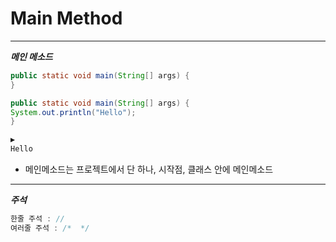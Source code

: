 # Main Method

***

***메인 메소드***

```java
public static void main(String[] args) {
}
```
```java
public static void main(String[] args) {
System.out.println("Hello");
}

▶️
Hello

```
- 메인메소드는 프로젝트에서 단 하나, 시작점, 클래스 안에 메인메소드

***

***주석***

```java
한줄 주석 : //
여러줄 주석 : /*  */
```
